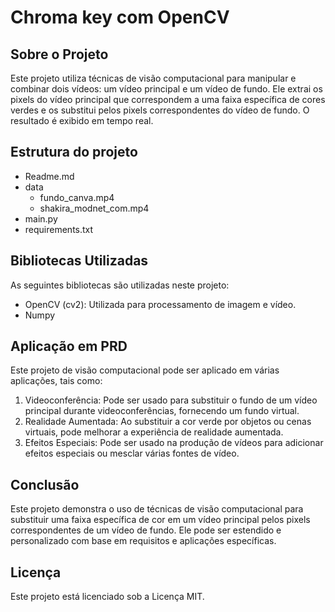 # Chroma key com OpenCV

## Sobre o Projeto

Este projeto utiliza técnicas de visão computacional para manipular e combinar dois vídeos: um vídeo principal e um vídeo de fundo. Ele extrai os pixels do vídeo principal que correspondem a uma faixa específica de cores verdes e os substitui pelos pixels correspondentes do vídeo de fundo. O resultado é exibido em tempo real.


## Estrutura do projeto
- Readme.md
- data
  - fundo_canva.mp4
  - shakira_modnet_com.mp4
- main.py
- requirements.txt

## Bibliotecas Utilizadas

As seguintes bibliotecas são utilizadas neste projeto:
- OpenCV (cv2): Utilizada para processamento de imagem e vídeo.
- Numpy


## Aplicação em PRD

Este projeto de visão computacional pode ser aplicado em várias aplicações, tais como:

1. Videoconferência: Pode ser usado para substituir o fundo de um vídeo principal durante videoconferências, fornecendo um fundo virtual.
2. Realidade Aumentada: Ao substituir a cor verde por objetos ou cenas virtuais, pode melhorar a experiência de realidade aumentada.
3. Efeitos Especiais: Pode ser usado na produção de vídeos para adicionar efeitos especiais ou mesclar várias fontes de vídeo.

## Conclusão

Este projeto demonstra o uso de técnicas de visão computacional para substituir uma faixa específica de cor em um vídeo principal pelos pixels correspondentes de um vídeo de fundo. Ele pode ser estendido e personalizado com base em requisitos e aplicações específicas.

## Licença

Este projeto está licenciado sob a Licença MIT.